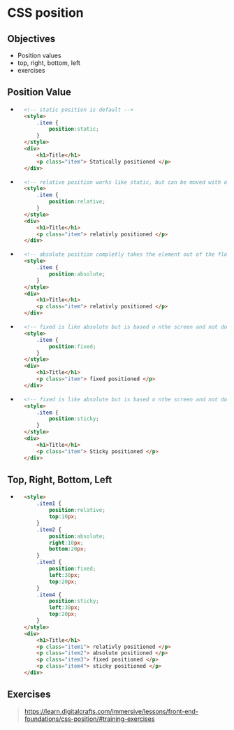# CSS position

## Objectives
- Position values
- top, right, bottom, left
- exercises

## Position Value
- ```html
    <!-- static position is default -->
    <style>
        .item {
            position:static;
        }
    </style>
    <div>
        <h1>Title</h1>
        <p class="item"> Statically positioned </p>
    </div>

- ```html
    <!-- relative position works like static, but can be moved with othe declerations -->
    <style>
        .item {
            position:relative;
        }
    </style>
    <div>
        <h1>Title</h1>
        <p class="item"> relativly positioned </p>
    </div>

- ```html
    <!-- absolute position completly takes the element out of the flow -->
    <style>
        .item {
            position:absolute;
        }
    </style>
    <div>
        <h1>Title</h1>
        <p class="item"> relativly positioned </p>
    </div>

- ```html
    <!-- fixed is like absolute but is based o nthe screen and not document position -->
    <style>
        .item {
            position:fixed;
        }
    </style>
    <div>
        <h1>Title</h1>
        <p class="item"> fixed positioned </p>
    </div>
- ```html
    <!-- fixed is like absolute but is based o nthe screen and not document position -->
    <style>
        .item {
            position:sticky;
        }
    </style>
    <div>
        <h1>Title</h1>
        <p class="item"> Sticky positioned </p>
    </div>

## Top, Right, Bottom, Left
- ```html
    <style>
        .item1 {
            position:relative;
            top:10px;
        }
        .item2 {
            position:absolute;
            right:10px;
            bottom:20px;
        } 
        .item3 {
            position:fixed;
            left:30px;
            top:20px;
        }
        .item4 {
            position:sticky;
            left:30px;
            top:20px;
        }   
    </style>
    <div>
        <h1>Title</h1>
        <p class="item1"> relativly positioned </p>
        <p class="item2"> absolute positioned </p>
        <p class="item3"> fixed positioned </p>
        <p class="item4"> sticky positioned </p>
    </div>

## Exercises
> https://learn.digitalcrafts.com/immersive/lessons/front-end-foundations/css-position/#training-exercises
